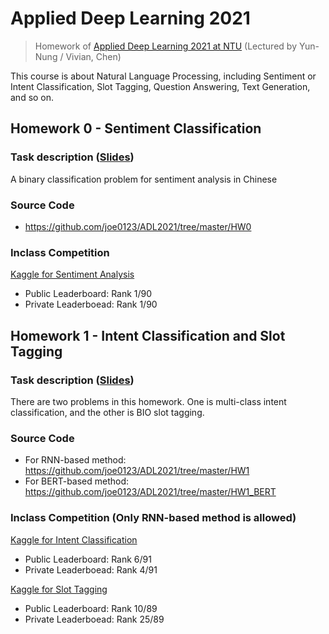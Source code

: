 # Applied Deep Learning 2021

> Homework of [Applied Deep Learning 2021 at NTU](https://www.csie.ntu.edu.tw/~miulab/s109-adl/) (Lectured by Yun-Nung / Vivian, Chen)

This course is about Natural Language Processing, including Sentiment or Intent Classification, Slot Tagging, Question Answering, Text Generation, and so on.

## Homework 0 - Sentiment Classification
### Task description ([Slides](https://docs.google.com/presentation/d/1CqYNZFZDhn-d5ZD30zjw_O36CQUwSOemwwXnTLG07RE/))

A binary classification problem for sentiment analysis in Chinese

### Source Code
* https://github.com/joe0123/ADL2021/tree/master/HW0

### Inclass Competition
[Kaggle for Sentiment Analysis](https://www.kaggle.com/c/ntu-adl-hw0-spring-2021)
* Public Leaderboard: Rank 1/90
* Private Leaderboead: Rank 1/90


## Homework 1 - Intent Classification and Slot Tagging
### Task description ([Slides](https://docs.google.com/presentation/d/1HOH3TD7gdfwKh1JnJRG3QHb2yg86_fvRFrHjpieGYCE))

There are two problems in this homework. One is multi-class intent classification, and the other is BIO slot tagging.

### Source Code

* For RNN-based method: https://github.com/joe0123/ADL2021/tree/master/HW1
* For BERT-based method: https://github.com/joe0123/ADL2021/tree/master/HW1_BERT

### Inclass Competition (Only RNN-based method is allowed)

[Kaggle for Intent Classification](https://www.kaggle.com/c/ntu-adl-hw1-intent-cls-spring-2021)
* Public Leaderboard: Rank 6/91
* Private Leaderboead: Rank 4/91

[Kaggle for Slot Tagging](https://www.kaggle.com/c/ntu-adl-hw1-slot-tag-spring-2021)
* Public Leaderboard: Rank 10/89
* Private Leaderboead: Rank 25/89
